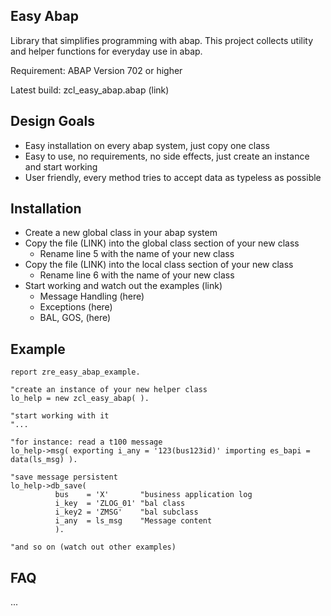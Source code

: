 ## Easy Abap

Library that simplifies programming with abap. This project collects utility and helper functions for everyday use in abap.

Requirement: ABAP Version 702 or higher

Latest build: zcl_easy_abap.abap (link)

## Design Goals

* Easy installation on every abap system, just copy one class
* Easy to use, no requirements, no side effects, just create an instance and start working
* User friendly, every method tries to accept data as typeless as possible

## Installation

* Create a new global class in your abap system
* Copy the file (LINK) into the global class section of your new class
   * Rename line 5 with the name of your new class
* Copy the file (LINK) into the local class section of your new class
   * Rename line 6 with the name of your new class
* Start working and watch out the examples (link)
   * Message Handling (here)
   * Exceptions (here)
   * BAL, GOS, (here)

## Example

```ABAP
report zre_easy_abap_example.

"create an instance of your new helper class
lo_help = new zcl_easy_abap( ).

"start working with it
"...

"for instance: read a t100 message
lo_help->msg( exporting i_any = '123(bus123id)' importing es_bapi = data(ls_msg) ).

"save message persistent
lo_help->db_save( 
          bus    = 'X'       "business application log
          i_key  = 'ZLOG_01' "bal class
          i_key2 = 'ZMSG'    "bal subclass
          i_any  = ls_msg    "Message content
          ).

"and so on (watch out other examples)
```

## FAQ

...


